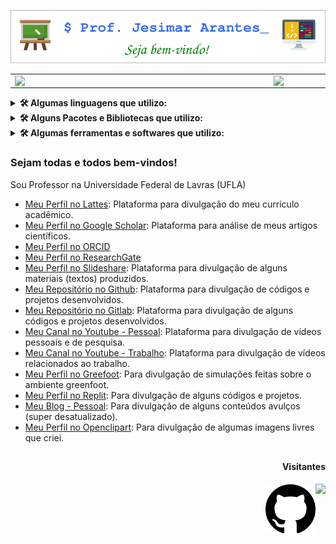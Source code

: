 ![capa github](./view/capa-github.png)

<center>
	<table>
		<tr>
			<td><img width="400px" align="left" src="https://github-readme-stats.vercel.app/api/top-langs/?username=jesimar&layout=compact" /></td>
			<td><img width="485px" align="left" src="https://github-readme-stats.vercel.app/api?username=jesimar&show_icons=true"/></td>
		</tr>
	</table>
</center>

<details>
	<summary><b>🛠️ Algumas linguagens que utilizo:</b></summary>
	<br/>
	<img align="center" width="60" height="60" src="https://cdn.jsdelivr.net/gh/devicons/devicon/icons/java/java-original-wordmark.svg" alt="java" />
	<img align="center" width="60" height="60" src="https://cdn.jsdelivr.net/gh/devicons/devicon/icons/python/python-original-wordmark.svg" alt="python" />
	<img align="center" width="60" height="60" src="https://cdn.jsdelivr.net/gh/devicons/devicon/icons/c/c-original.svg" alt="linguagem C" />
	<img align="center" width="60" height="60" src="https://cdn.jsdelivr.net/gh/devicons/devicon/icons/html5/html5-original-wordmark.svg" alt="html5" />
	<img align="center" width="60" height="60" src="https://cdn.jsdelivr.net/gh/devicons/devicon/icons/css3/css3-original-wordmark.svg" alt="css3" />
	<img align="center" width="60" height="60" src="https://cdn.jsdelivr.net/gh/devicons/devicon/icons/javascript/javascript-plain.svg" alt="javascript" />
	<img align="center" width="60" height="60" src="https://cdn.jsdelivr.net/gh/devicons/devicon/icons/php/php-original.svg" alt="php" />
	<img align="center" width="60" height="60" src="https://cdn.jsdelivr.net/gh/devicons/devicon/icons/markdown/markdown-original.svg" alt="markdown" />
	<img align="center" width="60" height="00" src="./view/xml.png" alt="xml">
	<img align="center" width="60" height="00" src="./view/json.png" alt="json">
	<img align="center" width="60" height="00" src="./view/blockly.png" alt="blockly">
</details>

<details>
	<summary><b>🛠️ Alguns Pacotes e Bibliotecas que utilizo:</b></summary>
	<br/>
	<img align="center" width="60" height="60" src="https://cdn.jsdelivr.net/gh/devicons/devicon/icons/bootstrap/bootstrap-original-wordmark.svg" alt="bootstrap" />
	<img align="center" width="60" height="60" src="https://cdn.jsdelivr.net/gh/devicons/devicon/icons/pandas/pandas-original-wordmark.svg" alt="pandas" />
	<img align="center" width="60" height="60" src="https://cdn.jsdelivr.net/gh/devicons/devicon/icons/pytest/pytest-original-wordmark.svg" alt="pytest" />
</details>

<details>
	<summary><b>🛠️ Algumas ferramentas e softwares que utilizo:</b></summary>
	<br/>
	<img align="center" width="60" height="60" src="https://cdn.jsdelivr.net/gh/devicons/devicon/icons/linux/linux-original.svg" alt="linux" />
	<img align="center" width="60" height="60" src="https://cdn.jsdelivr.net/gh/devicons/devicon/icons/ubuntu/ubuntu-plain-wordmark.svg" alt="ubuntu" />
	<img align="center" width="60" height="60" src="https://cdn.jsdelivr.net/gh/devicons/devicon/icons/windows8/windows8-original.svg" alt="windows"/>
	<img align="center" width="60" height="60" src="https://cdn.jsdelivr.net/gh/devicons/devicon/icons/chrome/chrome-original-wordmark.svg" alt="chrome" />
	<img align="center" width="60" height="60" src="https://cdn.jsdelivr.net/gh/devicons/devicon/icons/filezilla/filezilla-plain.svg" alt="filezilla" />
	<img align="center" width="60" height="60" src="https://cdn.jsdelivr.net/gh/devicons/devicon/icons/putty/putty-original.svg" alt="putty" />
	<img align="center" width="60" height="60" src="https://cdn.jsdelivr.net/gh/devicons/devicon/icons/git/git-original-wordmark.svg" alt="git" />
	<img align="center" width="60" height="60" src="https://cdn.jsdelivr.net/gh/devicons/devicon/icons/subversion/subversion-original.svg" alt="subversion" />
	<img align="center" width="60" height="60" src="https://cdn.jsdelivr.net/gh/devicons/devicon/icons/github/github-original-wordmark.svg" alt="github" />
	<img align="center" width="60" height="60" src="https://cdn.jsdelivr.net/gh/devicons/devicon/icons/gitlab/gitlab-original-wordmark.svg" alt="gitlab" />
	<img align="center" width="60" height="00" src="./view/alice.png" alt="alice">
	<img align="center" width="60" height="00" src="./view/greenfoot.png" alt="greenfoot">
	<img align="center" width="60" height="60" src="https://cdn.jsdelivr.net/gh/devicons/devicon/icons/inkscape/inkscape-original-wordmark.svg" alt="inkscape" />
	<img align="center" width="60" height="60" src="https://cdn.jsdelivr.net/gh/devicons/devicon/icons/latex/latex-original.svg" alt="latex" />
	<img align="center" width="60" height="00" src="./view/overleaf.png" alt="overleaf">
	<img align="center" width="60" height="60" src="https://cdn.jsdelivr.net/gh/devicons/devicon/icons/moodle/moodle-original-wordmark.svg" alt="moodle" />
	<img align="center" width="60" height="60" src="https://cdn.jsdelivr.net/gh/devicons/devicon/icons/arduino/arduino-original-wordmark.svg" alt="arduino" />
	<img align="center" width="60" height="60" src="https://cdn.jsdelivr.net/gh/devicons/devicon/icons/raspberrypi/raspberrypi-original.svg" alt="raspberrypi" />
	<img align="center" width="60" height="00" src="./view/beaglebone.png" alt="beaglebone">
	<img align="center" width="60" height="00" src="./view/inteledison.png" alt="inteledison">
	<img align="center" width="60" height="00" src="./view/terminal.png" alt="terminal">
	<img align="center" width="60" height="60" src="https://cdn.jsdelivr.net/gh/devicons/devicon/icons/bash/bash-original.svg" alt="bash" />
	<img align="center" width="60" height="60" src="https://cdn.jsdelivr.net/gh/devicons/devicon/icons/ssh/ssh-original-wordmark.svg" alt="ssh" />
	<img align="center" width="60" height="00" src="./view/apache-netbeans.png" alt="apache-netbeans">
	<img align="center" width="60" height="00" src="./view/geany.png" alt="geany">
	<img align="center" width="60" height="00" src="./view/sublimetext.png" alt="sublimetext">
	<img align="center" width="60" height="00" src="./view/spyder.png" alt="spyder">
	<img align="center" width="60" height="60" src="https://cdn.jsdelivr.net/gh/devicons/devicon/icons/anaconda/anaconda-original-wordmark.svg" alt="anaconda" />
	<img align="center" width="60" height="60" src="https://cdn.jsdelivr.net/gh/devicons/devicon/icons/pycharm/pycharm-original.svg" alt="pycharm" />
	<img align="center" width="60" height="60" src="https://cdn.jsdelivr.net/gh/devicons/devicon/icons/visualstudio/visualstudio-plain.svg" alt="visualstudio"/>
	<img align="center" width="60" height="60" src="https://cdn.jsdelivr.net/gh/devicons/devicon/icons/jupyter/jupyter-original-wordmark.svg" alt="jupyter" />
	<img align="center" width="60" height="60" src="https://cdn.jsdelivr.net/gh/devicons/devicon/icons/postgresql/postgresql-original-wordmark.svg" alt="postgresql" />
	<img align="center" width="60" height="00" src="./view/google-drive.png" alt="google-drive">
	<img align="center" width="60" height="00" src="./view/one-drive.png" alt="one-drive">
	<img align="center" width="60" height="00" src="./view/google-earth.png" alt="google-earth">
	<img align="center" width="60" height="00" src="./view/kturtle.png" alt="kturtle">
	<img align="center" width="60" height="00" src="./view/postman.png" alt="postman">
	<img align="center" width="60" height="00" src="./view/xournal.png" alt="xournal">
	<img align="center" width="60" height="00" src="./view/loom.png" alt="loom">
	<img align="center" width="60" height="00" src="./view/tinkercad.png" alt="tinkercad">
</details>

### Sejam todas e todos bem-vindos!

Sou Professor na Universidade Federal de Lavras (UFLA)

* [Meu Perfil no Lattes](http://lattes.cnpq.br/0006398308745834): Plataforma para divulgação do meu currículo acadêmico.
* [Meu Perfil no Google Scholar](https://scholar.google.com.br/citations?user=dnfjNm4AAAAJ&hl=pt-BR): Plataforma para análise de meus artigos científicos.
* [Meu Perfil no ORCID](https://orcid.org/0000-0002-1776-1514)
* [Meu Perfil no ResearchGate](https://www.researchgate.net/profile/Jesimar-Arantes)
* [Meu Perfil no Slideshare](https://pt.slideshare.net/JesimarArantes): Plataforma para divulgação de alguns materiais (textos) produzidos.
* [Meu Repositório no Github](https://github.com/jesimar): Plataforma para divulgação de códigos e projetos desenvolvidos.
* [Meu Repositório no Gitlab](https://gitlab.com/jesimar): Plataforma para divulgação de alguns códigos e projetos desenvolvidos.
* [Meu Canal no Youtube - Pessoal](https://www.youtube.com/c/JesimarArantes): Plataforma para divulgação de vídeos pessoais e de pesquisa.
* [Meu Canal no Youtube - Trabalho](https://www.youtube.com/@prof.jesimararantes): Plataforma para divulgação de vídeos relacionados ao trabalho.
* [Meu Perfil no Greefoot](https://www.greenfoot.org/users/56822): Para divulgação de simulações feitas sobre o ambiente greenfoot.
* [Meu Perfil no Replit](https://replit.com/@jesimar): Para divulgação de alguns códigos e projetos.
* [Meu Blog - Pessoal](https://jesimararantes.blogspot.com/): Para divulgação de alguns conteúdos avulços (super desatualizado).
* [Meu Perfil no Openclipart](https://openclipart.org/artist/Jesimar%20da%20Silva%20Arantes): Para divulgação de algumas imagens livres que criei.

##
 
<div>
  <h4 align="right"> Visitantes </h4>
  <img align="right" src="https://profile-counter.glitch.me/jesimar/count.svg" />
  <img align="right" alt="" width="80" height="80" src="./view/github.png" /> 
</div> 
